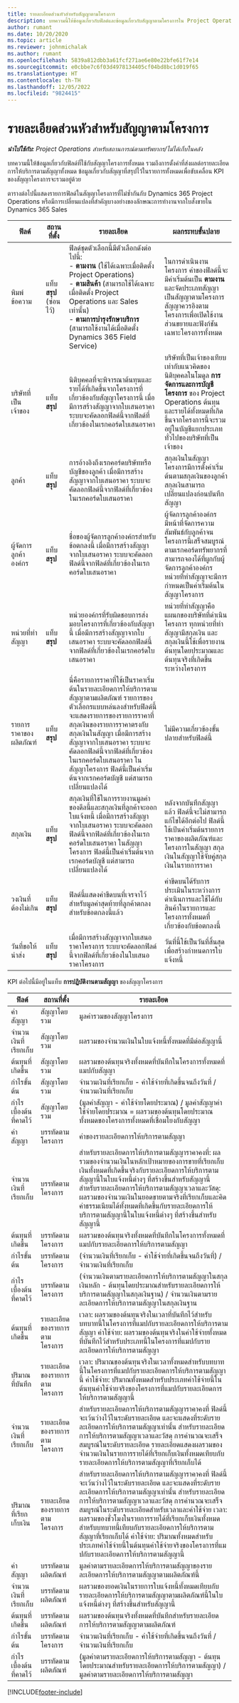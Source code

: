 ```yaml
---
title: รายละเอียดส่วนหัวสำหรับสัญญาตามโครงการ
description: บทความนี้ให้ข้อมูลเกี่ยวกับฟิลด์และข้อมูลเกี่ยวกับสัญญาตามโครงการใน Project Operations
author: rumant
ms.date: 10/20/2020
ms.topic: article
ms.reviewer: johnmichalak
ms.author: rumant
ms.openlocfilehash: 5839a812dbb3a61fcf271ae6e80e22bfe61f7e14
ms.sourcegitcommit: e0cbbe7c6f03d4978134405cf04bd8bc1d019f65
ms.translationtype: HT
ms.contentlocale: th-TH
ms.lasthandoff: 12/05/2022
ms.locfileid: "9824415"
---
```

# <a name="header-details-for-project-based-contracts"></a>รายละเอียดส่วนหัวสำหรับสัญญาตามโครงการ

_**นำไปใช้กับ:** Project Operations สำหรับสถานการณ์ตามทรัพยากร/ไม่ได้เก็บในคลัง_

บทความนี้ให้ข้อมูลเกี่ยวกับฟิลด์ที่ใช้กับสัญญาโครงการทั้งหมด รวมถึงการตั้งค่าที่ส่งผลต่อรายละเอียดการให้บริการตามสัญญาทั้งหมด ข้อมูลเกี่ยวกับสัญญาที่สรุปไว้ในรายการทั้งหมดเพื่อขับเคลื่อน KPI ของสัญญาโครงการจะรวมอยู่ด้วย

ตารางต่อไปนี้แสดงรายการฟิลด์ในสัญญาโครงการที่ไม่ซ้ำกันกับ Dynamics 365 Project Operations หรือมีการเปลี่ยนแปลงที่สำคัญบางอย่างของลักษณะการทำงานจากใบสั่งขายใน Dynamics 365 Sales

| ฟิลด์ | สถานที่ตั้ง | รายละเอียด | ผลกระทบขั้นปลาย |
| --- | --- | --- | --- |
| พิมพ์ข้อความ | แท็บ **สรุป** (ซ่อนไว้) | ฟิลด์ชุดตัวเลือกนี้มีตัวเลือกดังต่อไปนี้:</br>- **ตามงาน** (ใช้ได้เฉพาะเมื่อติดตั้ง Project Operations)</br>- **ตามสินค้า** (สามารถใช้ได้เฉพาะเมื่อติดตั้ง Project Operations และ Sales เท่านั้น)</br>- **ตามการบำรุงรักษาบริการ** (สามารถใช้งานได้เมื่อติดตั้ง Dynamics 365 Field Service) | ในการดำเนินงานโครงการ ค่าของฟิลด์นี้จะมีค่าเริ่มต้นเป็น **ตามงาน** และจัดประเภทสัญญาเป็นสัญญาตามโครงการ สัญญาควรอิงตามโครงการเพื่อเปิดใช้งานส่วนขยายและฟังก์ชันเฉพาะโครงการทั้งหมด |
| บริษัทที่เป็นเจ้าของ | แท็บ **สรุป** | นิติบุคคลที่จะพิจารณาต้นทุนและรายได้ที่เกิดขึ้นจากโครงการที่เกี่ยวข้องกับสัญญาโครงการนี้ เมื่อมีการสร้างสัญญาจากใบเสนอราคา ระบบจะคัดลอกฟิลด์นี้จากฟิลด์ที่เกี่ยวข้องในเรกคอร์ดใบเสนอราคา | บริษัทที่เป็นเจ้าของเทียบเท่ากับแนวคิดของนิติบุคคลในโมดูล **การจัดการและการบัญชีโครงการ** ของ Project Operations ต้นทุนและรายได้ทั้งหมดที่เกิดขึ้นจากโครงการนี้จะรวมอยู่ในบัญชีแยกประเภททั่วไปของบริษัทที่เป็นเจ้าของ |
| ลูกค้า | แท็บ **สรุป** | การอ้างอิงถึงเรกคอร์ดบริษัทหรือบัญชีของลูกค้า เมื่อมีการสร้างสัญญาจากใบเสนอราคา ระบบจะคัดลอกฟิลด์นี้จากฟิลด์ที่เกี่ยวข้องในเรกคอร์ดใบเสนอราคา | สกุลเงินในสัญญาโครงการมีการตั้งค่าเริ่มต้นตามสกุลเงินของลูกค้า สกุลเงินสามารถเปลี่ยนแปลงก่อนบันทึกสัญญา |
| ผู้จัดการลูกค้าองค์กร | แท็บ **สรุป** | ชื่อของผู้จัดการลูกค้าองค์กรสำหรับข้อตกลงนี้ เมื่อมีการสร้างสัญญาจากใบเสนอราคา ระบบจะคัดลอกฟิลด์นี้จากฟิลด์ที่เกี่ยวข้องในเรกคอร์ดใบเสนอราคา | ผู้จัดการลูกค้าองค์กรมีหน้าที่จัดการความสัมพันธ์กับลูกค้าจนโครงการนี้เสร็จสมบูรณ์ ตามเรกคอร์ดทรัพยากรที่สามารถจองได้ที่ผูกกับผู้จัดการลูกค้าองค์กร หน่วยที่ทำสัญญาจะมีการกำหนดเป็นค่าเริ่มต้นในสัญญาโครงการ |
| หน่วยที่ทำสัญญา | แท็บ **สรุป** | หน่วยองค์กรที่รับผิดชอบการส่งมอบโครงการที่เกี่ยวข้องกับสัญญานี้ เมื่อมีการสร้างสัญญาจากใบเสนอราคา ระบบจะคัดลอกฟิลด์นี้จากฟิลด์ที่เกี่ยวข้องในเรกคอร์ดใบเสนอราคา | หน่วยที่ทำสัญญาคือแผนกของบริษัทที่ดำเนินโครงการ ทุกหน่วยที่ทำสัญญามีสกุลเงิน และสกุลเงินนี้ใช้เพื่อรายงานต้นทุนโดยประมาณและต้นทุนจริงที่เกิดขึ้นระหว่างโครงการ |
| รายการราคาของผลิตภัณฑ์ | แท็บ **สรุป** | นี่คือรายการราคาที่ใช้เป็นราคาเริ่มต้นในรายละเอียดการให้บริการตามสัญญาตามผลิตภัณฑ์ รายการของตัวเลือกรแบบหล่นลงสำหรับฟิลด์นี้จะแสดงรายการของรายการราคาที่สกุลเงินของรายการราคาตรงกับสกุลเงินในสัญญา เมื่อมีการสร้างสัญญาจากใบเสนอราคา ระบบจะคัดลอกฟิลด์นี้จากฟิลด์ที่เกี่ยวข้องในเรกคอร์ดใบเสนอราคา ในสัญญาโครงการ ฟิลด์นี้เป็นค่าเริ่มต้นจากเรกคอร์ดบัญชี แต่สามารถเปลี่ยนแปลงได้ | ไม่มีความเกี่ยวข้องขั้นปลายสำหรับฟิลด์นี้ |
| สกุลเงิน | แท็บ **สรุป** | สกุลเงินที่ใช้ในการรายงานมูลค่าของดีลนี้และสกุลเงินที่ลูกค้าจะออกใบแจ้งหนี้ เมื่อมีการสร้างสัญญาจากใบเสนอราคา ระบบจะคัดลอกฟิลด์นี้จากฟิลด์ที่เกี่ยวข้องในเรกคอร์ดใบเสนอราคา ในสัญญาโครงการ ฟิลด์นี้เป็นค่าเริ่มต้นจากเรกคอร์ดบัญชี แต่สามารถเปลี่ยนแปลงได้ | หลังจากบันทึกสัญญาแล้ว ฟิลด์นี้จะไม่สามารถแก้ไขได้อีกต่อไป ฟิลด์นี้ใช้เป้นค่าเริ่มต้นรายการราคาของผลิตภัณฑ์และโครงการในสัญญา สกุลเงินในสัญญาใช้จับคู่สกุลเงินในรายการราคา |
| วงเงินที่ต้องไม่เกิน | แท็บ **สรุป** | ฟิลด์นี้แสดงค่าขีดบนที่เจรจาไว้สำหรับมูลค่าสุดท้ายที่ลูกค้าตกลงสำหรับข้อตกลงนี้แล้ว | ค่าขีดบนได้รับการประเมินในระหว่างการดำเนินการและใช้ได้กับสินค้าในรายการและโครงการทั้งหมดที่เกี่ยวข้องกับข้อตกลงนี้ |
| วันที่ขอให้นำส่ง | แท็บ **สรุป** | เมื่อมีการสร้างสัญญาจากใบเสนอราคาโครงการ ระบบจะคัดลอกฟิลด์นี้จากฟิลด์ที่เกี่ยวข้องในใบเสนอราคาโครงการ | วันที่นี้ใช้เป็นวันที่สิ้นสุดเพื่อสร้างกำหนดการใบแจ้งหนี้ |

KPI ต่อไปนี้มีอยู่ในแท็บ **การปฏิบัติงานตามสัญญา** ของสัญญาโครงการ

| ฟิลด์ | สถานที่ตั้ง | รายละเอียด |
| --- | --- | --- |
| ค่าสัญญา | สัญญาโดยรวม | มูลค่ารวมของสัญญาโครงการ |
| จำนวนเงินที่เรียกเก็บ | สัญญาโดยรวม | ผลรวมของจำนวนเงินในใบแจ้งหนี้ทั้งหมดที่มีต่อสัญญานี้ |
| ต้นทุนที่เกิดขึ้น | สัญญาโดยรวม | ผลรวมของต้นทุนจริงทั้งหมดที่บันทึกในโครงการทั้งหมดที่แมปกับสัญญา |
| กำไรขั้นต้น | สัญญาโดยรวม | จำนวนเงินที่เรียกเก็บ - ค่าใช้จ่ายที่เกิดขึ้นจนถึงวันที่ / จำนวนเงินที่เรียกเก็บ |
| กำไรเบื้องต้นที่คาดไว้ | สัญญาโดยรวม | (มูลค่าสัญญา - ค่าใช้จ่ายโดยประมาณ) / มูลค่าสัญญาค่าใช้จ่ายโดยประมาณ = ผลรวมของต้นทุนโดยประมาณทั้งหมดของโครงการทั้งหมดที่เชื่อมโยงกับสัญญา|
| ค่าสัญญา | บรรทัดตามโครงการ | ค่าของรายละเอียดการให้บริการตามสัญญา |
| จำนวนเงินที่เรียกเก็บ | บรรทัดตามโครงการ | สำหรับรายละเอียดการให้บริการตามสัญญาราคาคงที่: ผลรวมของจำนวนเงินในหลักเป้าหมายของการขายที่เรียกเก็บเงินทั้งหมดที่เกิดขึ้นจริงกับรายละเอียดการให้บริการตามสัญญานี้ในใบแจ้งหนี้ต่างๆ ที่สร้างขึ้นสำหรับสัญญานี้ สำหรับรายละเอียดการให้บริการตามสัญญาเวลาและวัสดุ: ผลรวมของจำนวนเงินในยอดขายตามจริงที่เรียกเก็บและคิดค่าธรรมเนียมได้ทั้งหมดที่เกิดขึ้นกับรายละเอียดการให้บริการตามสัญญานี้ในใบแจ้งหนี้ต่างๆ ที่สร้างขึ้นสำหรับสัญญานี้ |
| ต้นทุนที่เกิดขึ้น | บรรทัดตามโครงการ | ผลรวมของต้นทุนจริงทั้งหมดที่บันทึกในโครงการทั้งหมดที่แมปกับรายละเอียดการให้บริการตามสัญญา |
| กำไรขั้นต้น | บรรทัดตามโครงการ | (จำนวนเงินที่เรียกเก็บ - ค่าใช้จ่ายที่เกิดขึ้นจนถึงวันที่) / จำนวนเงินที่เรียกเก็บ |
| กำไรเบื้องต้นที่คาดไว้ | บรรทัดตามโครงการ | (จำนวนเงินตามรายละเอียดการให้บริการตามสัญญาในสกุลเงินหลัก - ต้นทุนโดยประมาณสำหรับรายละเอียดการให้บริการตามสัญญาในสกุลเงินฐาน) / จำนวนเงินตามรายละเอียดการให้บริการตามสัญญาในสกุลเงินฐาน |
| ต้นทุนที่เกิดขึ้น | รายละเอียดของรายการตามโครงการ | เวลา: ผลรวมของต้นทุนจริงในเวลาที่บันทึกไว้สำหรับบทบาทนี้ในโครงการที่แมปกับรายละเอียดการให้บริการตามสัญญา ค่าใช้จ่าย: ผลรวมของต้นทุนจริงในค่าใช้จ่ายทั้งหมดที่บันทึกไว้สำหรับประเภทนี้ในโครงการที่แมปกับรายละเอียดการให้บริการตามสัญญา |
| ปริมาณที่บันทึก | รายละเอียดของรายการตามโครงการ | เวลา: ปริมาณของต้นทุนจริงในเวลาทั้งหมดสำหรับบทบาทนี้ในโครงการที่แมปกับรายละเอียดการให้บริการตามสัญญานี้ ค่าใช้จ่าย: ปริมาณทั้งหมดสำหรับประเภทค่าใช้จ่ายนี้ในต้นทุนค่าใช้จ่ายจริงของโครงการที่แมปกับรายละเอียดการให้บริการตามสัญญานี้ |
| จำนวนเงินที่เรียกเก็บ | รายละเอียดของรายการตามโครงการ | สำหรับรายละเอียดการให้บริการตามสัญญาราคาคงที่ ฟิลด์นี้จะเว้นว่างไว้ในระดับรายละเอียด และจะแสดงที่ระดับรายละเอียดการให้บริการตามสัญญาเท่านั้น สำหรับรายละเอียดการให้บริการตามสัญญาเวลาและวัสดุ การคำนวณจะเสร็จสมบูรณ์ในระดับรายละเอียด รายละเอียดแสดงผลรวมของจำนวนเงินในรายการรายได้ที่เรียกเก็บเงินทั้งหมดเทียบกับรายละเอียดการให้บริการตามสัญญาที่เรียกเก็บได้ |
| ปริมาณที่เรียกเก็บเงิน | รายละเอียดของรายการตามโครงการ | สำหรับรายละเอียดการให้บริการตามสัญญาราคาคงที่ ฟิลด์นี้จะเว้นว่างไว้ในระดับรายละเอียด และจะแสดงที่ระดับรายละเอียดการให้บริการตามสัญญาเท่านั้น สำหรับรายละเอียดการให้บริการตามสัญญาเวลาและวัสดุ การคำนวณจะเสร็จสมบูรณ์ในระดับรายละเอียดสำหรับเวลาและค่าใช้จ่าย เวลา: ผลรวมของชั่วโมงในรายการรายได้ที่เรียกเก็บเงินทั้งหมดสำหรับบทบาทนี้เทียบกับรายละเอียดการให้บริการตามสัญญาที่เรียกเก็บได้ ค่าใช้จ่าย: ปริมาณทั้งหมดสำหรับประเภทค่าใช้จ่ายนี้ในต้นทุนค่าใช้จ่ายจริงของโครงการที่แมปกับรายละเอียดการให้บริการตามสัญญานี้ |
| ค่าสัญญา | บรรทัดตามผลิตภัณฑ์ | มูลค่าตามรายละเอียดการให้บริการตามสัญญาของรายละเอียดการให้บริการตามสัญญาตามผลิตภัณฑ์นี้ |
| จำนวนเงินที่เรียกเก็บ | บรรทัดตามผลิตภัณฑ์ | ผลรวมของยอดเงินในรายการใบแจ้งหนี้ทั้งหมดเทียบกับรายละเอียดการให้บริการตามสัญญาตามผลิตภัณฑ์นี้ในใบแจ้งหนี้ต่างๆ ที่สร้างขึ้นสำหรับสัญญานี้ |
| ต้นทุนที่เกิดขึ้น | บรรทัดตามผลิตภัณฑ์ | ผลรวมของต้นทุนจริงทั้งหมดที่บันทึกสำหรับรายละเอียดการให้บริการตามสัญญาตามผลิตภัณฑ์ |
| กำไรขั้นต้น | บรรทัดตามโครงการ | จำนวนเงินที่เรียกเก็บ - ค่าใช้จ่ายที่เกิดขึ้นจนถึงวันที่ / จำนวนเงินที่เรียกเก็บ |
| กำไรเบื้องต้นที่คาดไว้ | บรรทัดตามผลิตภัณฑ์ | (มูลค่าตามรายละเอียดการให้บริการตามสัญญา - ต้นทุนโดยประมาณสำหรับรายละเอียดการให้บริการตามสัญญา) / มูลค่าตามรายละเอียดการให้บริการตามสัญญา |


[!INCLUDE[footer-include](../includes/footer-banner.md)]
